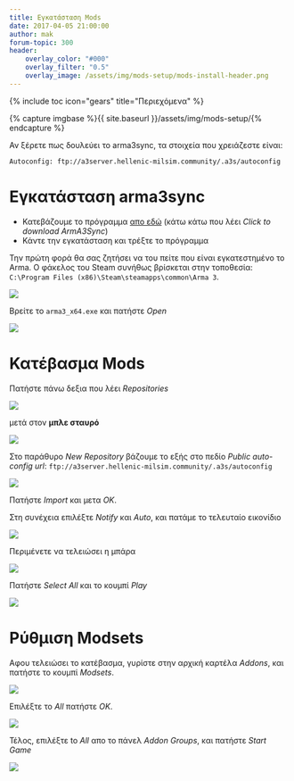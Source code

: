 ```yaml
---
title: Εγκατάσταση Mods
date: 2017-04-05 21:00:00
author: mak
forum-topic: 300
header:
    overlay_color: "#000"
    overlay_filter: "0.5"
    overlay_image: /assets/img/mods-setup/mods-install-header.png
---
```


{% include toc icon="gears" title="Περιεχόμενα" %}

{% capture imgbase %}{{ site.baseurl }}/assets/img/mods-setup/{% endcapture %}

Αν ξέρετε πως δουλεύει το arma3sync, τα στοιχεία που χρειάζεστε είναι:

```
Autoconfig: ftp://a3server.hellenic-milsim.community/.a3s/autoconfig
```


# Εγκατάσταση arma3sync

* Κατεβάζουμε το πρόγραμμα [απο εδώ][a3sdownload] (κάτω κάτω που λέει _Click to download ArmA3Sync_)
* Κάντε την εγκατάσταση και τρέξτε το πρόγραμμα

Την πρώτη φορά θα σας ζητήσει να του πείτε που είναι εγκατεστημένο το Arma. Ο φάκελος του Steam συνήθως βρίσκεται στην τοποθεσία: `C:\Program Files (x86)\Steam\steamapps\common\Arma 3`.

<img src="{{ imgbase }}1.png" class="align-center">

Βρείτε το `arma3_x64.exe` και πατήστε _Open_

<img src="{{ imgbase }}2.jpg" class="align-center">



# Κατέβασμα Mods

Πατήστε πάνω δεξια που λέει _Repositories_

<img src="{{ imgbase }}3.jpg" class="align-center">

μετά στον **μπλε σταυρό**

<img src="{{ imgbase }}4.jpg" class="align-center">

Στο παράθυρο _New Repository_ βάζουμε το εξής στο πεδίο _Public auto-config url_: `ftp://a3server.hellenic-milsim.community/.a3s/autoconfig`

<img src="{{ imgbase }}5.jpg" class="align-center">

Πατήστε _Import_ και μετα _ΟΚ_.

Στη συνέχεια επιλέξτε _Notify_ και _Auto_, και πατάμε το τελευταίο εικονίδιο

<img src="{{ imgbase }}7.jpg" class="align-center">

Περιμένετε να τελειώσει η μπάρα

<img src="{{ imgbase }}8.jpg" class="align-center">

Πατήστε _Select All_ και το κουμπί _Play_ <i class="fa fa-play" aria-hidden="true"></i>

<img src="{{ imgbase }}9.png" class="align-center">


# Ρύθμιση Modsets

Αφου τελειώσει το κατέβασμα, γυρίστε στην αρχική καρτέλα _Addons_, και πατήστε το κουμπί
_Modsets_.

<img src="{{ imgbase }}10.jpg" class="align-center">

Επιλέξτε το _All_ πατήστε _ΟΚ_.

<img src="{{ imgbase }}11.jpg" class="align-center">

Τέλος, επιλέξτε to _All_ απο το πάνελ _Addon Groups_, και πατήστε _Start Game_

<img src="{{ imgbase }}12.png" class="align-center">

[a3sdownload]: http://www.armaholic.com/page.php?id=22199

